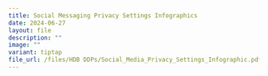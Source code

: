 ```yaml
---
title: Social Messaging Privacy Settings Infographics
date: 2024-06-27
layout: file
description: ""
image: ""
variant: tiptap
file_url: /files/HDB DDPs/Social_Media_Privacy_Settings_Infographic.pdf
---
```

